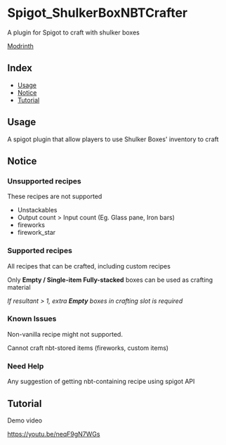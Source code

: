 # Spigot_ShulkerBoxNBTCrafter
A plugin for Spigot to craft with shulker boxes

[Modrinth](https://modrinth.com/plugin/shulkercontentcraft)

## Index
- [Usage](#Usage)
- [Notice](#Notice)
- [Tutorial](#Tutorial)

## Usage

A spigot plugin that allow players to use Shulker Boxes' inventory to craft


## Notice

### Unsupported recipes

These recipes are not supported
- Unstackables
- Output count > Input count (Eg. Glass pane, Iron bars)
- fireworks
- firework_star

### Supported recipes

All recipes that can be crafted, including custom recipes

Only **Empty / Single-item Fully-stacked** boxes can be used as crafting material

*If resultant > 1, extra __Empty__ boxes in crafting slot is required*

### Known Issues

Non-vanilla recipe might not supported.

Cannot craft nbt-stored items (fireworks, custom items)

### Need Help

Any suggestion of getting nbt-containing recipe using spigot API


## Tutorial
Demo video


https://youtu.be/neqF9gN7WGs
